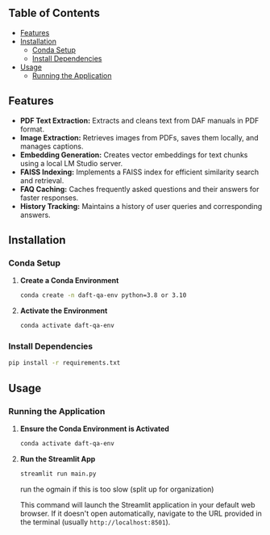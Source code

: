 
## Table of Contents

- [Features](#features) 
- [Installation](#installation) 
  - [Conda Setup](#conda-setup)
  - [Install Dependencies](#install-dependencies)
- [Usage](#usage)
  - [Running the Application](#running-the-application)  

 
## Features

- **PDF Text Extraction:** Extracts and cleans text from DAF manuals in PDF format.
- **Image Extraction:** Retrieves images from PDFs, saves them locally, and manages captions.
- **Embedding Generation:** Creates vector embeddings for text chunks using a local LM Studio server.
- **FAISS Indexing:** Implements a FAISS index for efficient similarity search and retrieval.
- **FAQ Caching:** Caches frequently asked questions and their answers for faster responses. 
- **History Tracking:** Maintains a history of user queries and corresponding answers. 

## Installation

 
### Conda Setup


1. **Create a Conda Environment**
 

   ```bash
   conda create -n daft-qa-env python=3.8 or 3.10
   ```

3. **Activate the Environment**

   ```bash
   conda activate daft-qa-env
   ```

### Install Dependencies
 

   ```bash
   pip install -r requirements.txt
   ``` 

## Usage

### Running the Application

1. **Ensure the Conda Environment is Activated**

   ```bash
   conda activate daft-qa-env
   ```

2. **Run the Streamlit App**

   ```bash
   streamlit run main.py
   ```
   run the ogmain if this is too slow (split up for organization)

   This command will launch the Streamlit application in your default web browser. If it doesn't open automatically, navigate to the URL provided in the terminal (usually `http://localhost:8501`).
 